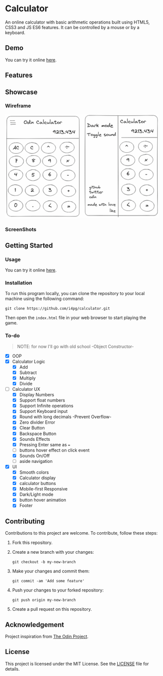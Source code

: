 # Calculator

An online calculator with basic arithmetic operations built using HTML5, CSS3 and JS ES6 features. It can be controlled by a mouse or by a keyboard.

## Demo

You can try it online [here](https://i4pg.github.io/calculator).

## Features

<!-- * All basic operations are supported (divide, multiple, remainder, add, subtract). -->
<!-- * Keyboard inputs are supported for numbers, opertaors and other options. -->
<!-- * Comes with options to __clear/delete__ a single input (backspace) OR __clear__ the whole display. -->

## Showcase

### Wireframe

![](./src/image/wireframe/Untitled-2023-06-07-1555.png)

### ScreenShots

<!-- ![](./src/image/show.gif) -->

<!-- ![](./src/image/iphone.png) -->

<!-- ![](./src/image/drop.png) -->

<!-- ![](./src/image/hd.png) -->


## Getting Started

### Usage

You can try it online [here](https://i4pg.github.io/calculator).

### Installation

To run this program locally, you can clone the repository to your local machine using the following command:

`git clone https://github.com/i4pg/calculator.git`

Then open the `index.html` file in your web browser to start playing the game.

### To-do

> NOTE: for now I'll go with old school -Object Constructor-

- [x] OOP 
- [x] Calculator Logic
    - [x] Add
    - [x] Subtract
    - [x] Multiply
    - [x] Divide
- [ ] Calculator UX
    - [x] Display Numbers
    - [x] Support float numbers
    - [x] Support Infinite operations
    - [x] Support Keyboard input
    - [x] Round with long decimals -Prevent Overflow-
    - [x] Zero divider Error
    - [x] Clear Button
    - [x] Backspace Button
    - [x] Sounds Effects
    - [x] Pressing Enter same as `=` 
    - [ ] buttons hover effect on click event
    - [x] Sounds On/Off
    - [ ] aside navigation
- [x] UI
    - [x] Smooth colors
    - [x] Calculator display
    - [x] calculator buttons
    - [x] Mobile-first Responsive
    - [x] Dark/Light mode
    - [x] button hover animation
    - [x] Footer

## Contributing

Contributions to this project are welcome. To contribute, follow these steps:

1.  Fork this repository.
    
2.  Create a new branch with your changes:
    
    `git checkout -b my-new-branch`
3.  Make your changes and commit them:
    
    `git commit -am 'Add some feature'`
4.  Push your changes to your forked repository:
    
    `git push origin my-new-branch`
5.  Create a pull request on this repository.
    
## Acknowledgement

Project inspiration from [The Odin Project](https://www.theodinproject.com).

## License

This project is licensed under the MIT License. See the [LICENSE](LICENSE) file for details.
